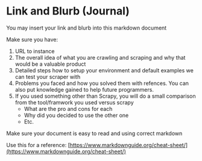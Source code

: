 # Link and Blurb (Journal)

You may insert your link and blurb into this markdown document

Make sure you have:

1. URL to instance
2. The overall idea of what you are crawling and scraping and why that would be a valuable product
3. Detailed steps how to setup your environment and default examples we can test your scraper with
4. Problems you faced and how you solved them with refences. You can also put knowledge gained to help future programmers.
5. If you used something other than Scrapy, you will do a small comparison from the tool/framwork you used versus scrapy
   - What are the pro and cons for each
   - Why did you decided to use the other one
   - Etc.

Make sure your document is easy to read and using correct markdown

Use this for a reference: [https://www.markdownguide.org/cheat-sheet/](https://www.markdownguide.org/cheat-sheet/)
